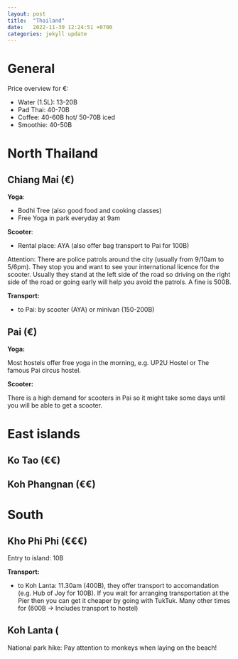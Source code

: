 ```yaml
---
layout: post
title:  "Thailand"
date:   2022-11-30 12:24:51 +0700
categories: jekyll update
---
```


# General 

Price overview for €: 

- Water (1.5L): 13-20B
- Pad Thai: 40-70B
- Coffee: 40-60B hot/ 50-70B iced
- Smoothie: 40-50B


# North Thailand 

## Chiang Mai (€)

**Yoga**:

- Bodhi Tree (also good food and cooking classes)
- Free Yoga in park everyday at 9am

**Scooter**:

- Rental place: AYA (also offer bag transport to Pai for 100B)

Attention: There are police patrols around the city (usually from 9/10am to 5/6pm). They stop you and want to see your international licence for the scooter. Usually they stand at the left side of the road so driving on the right side of the road or going early will help you avoid the patrols. A fine is 500B. 

**Transport:**

- to Pai: by scooter (AYA) or minivan (150-200B)

## Pai (€)

**Yoga:**

Most hostels offer free yoga in the morning, e.g. UP2U Hostel or The famous Pai circus hostel.

**Scooter:**

There is a high demand for scooters in Pai so it might take some days until you will be able to get a scooter. 

# East islands

## Ko Tao (€€)

## Koh Phangnan (€€)


# South 

## Kho Phi Phi (€€€)

Entry to island: 10B

**Transport:**

- to Koh Lanta: 11.30am (400B), they offer transport to accomandation (e.g. Hub of Joy for 100B). If you wait for arranging transportation at the Pier then you can get it cheaper by going with TukTuk. Many other times for (600B -> Includes transport to hostel)

## Koh Lanta (

National park hike: Pay attention to monkeys when laying on the beach! 
